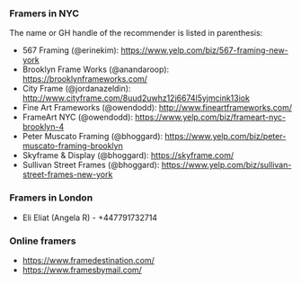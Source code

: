 ### Framers in NYC
The name or GH handle of the recommender is listed in parenthesis:

- 567 Framing (@erinekim): https://www.yelp.com/biz/567-framing-new-york
- Brooklyn Frame Works (@anandaroop): https://brooklynframeworks.com/
- City Frame (@jordanazeldin): http://www.cityframe.com/8uud2uwhz12j6674l5yjmcink13iok
- Fine Art Frameworks (@owendodd): http://www.fineartframeworks.com/
- FrameArt NYC (@owendodd): https://www.yelp.com/biz/frameart-nyc-brooklyn-4
- Peter Muscato Framing (@bhoggard): https://www.yelp.com/biz/peter-muscato-framing-brooklyn
- Skyframe & Display (@bhoggard): https://skyframe.com/
- Sullivan Street Frames (@bhoggard): https://www.yelp.com/biz/sullivan-street-frames-new-york


### Framers in London
- Eli Eliat (Angela R) - +447791732714


### Online framers
- https://www.framedestination.com/
- https://www.framesbymail.com/

